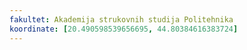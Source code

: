 ```yaml
---
fakultet: Akademija strukovnih studija Politehnika
koordinate: [20.490598539656695, 44.80384616383724]
---
```

